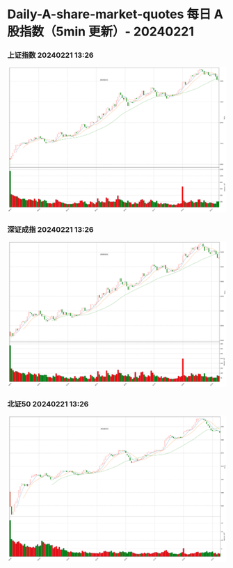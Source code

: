 
# Daily-A-share-market-quotes 每日 A 股指数（5min 更新）- 20240221

### 上证指数 20240221 13:26
![](./fig/2024/2/20240221-sh000001.png)

### 深证成指 20240221 13:26
![](./fig/2024/2/20240221-sz399001.png)

### 北证50 20240221 13:26
![](./fig/2024/2/20240221-bj899050.png)
